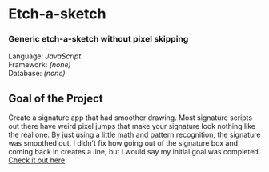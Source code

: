 # Etch-a-sketch
### Generic etch-a-sketch without pixel skipping
Language: *JavaScript*<br />
Framework: *(none)*<br />
Database: *(none)*<br />

## Goal of the Project
Create a signature app that had smoother drawing. Most signature scripts out there have weird pixel jumps that make your signature look nothing like the real one. By just using a little math and pattern recognition, the signature was smoothed out. I didn't fix how going out of the signature box and coming back in creates a line, but I would say my initial goal was completed. [Check it out here](https://codepen.io/brentbachelder/full/gOjWvmj).
